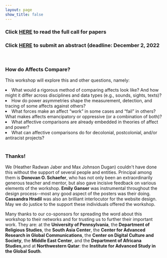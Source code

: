 ```yaml
---
layout: page
show_title: false
---
```

<h3>Click <a href="https://maxjdugan.github.io/comparing_affects/cfp/">HERE</a> to read the full call for papers</h3>

<h3>Click <a href="https://docs.google.com/forms/d/e/1FAIpQLSeOxN72JhqxTbVDmTHqBptXbfKcS0-21uYOdH65ot1a6EPORQ/viewform">HERE</a> to submit an abstract (deadline: December 2, 2022</h3>

<br>

<h3>How do Affects Compare?</h3>

<p>This workshop will explore this and other questions, namely:</p>
<li>What would a rigorous method of comparing affects look like? And how might it differ across disciplines and data types (e.g., sounds, sights, texts)?</li>
<li>How do power asymmetries shape the measurement, detection, and tracing of some affects against others?</li>
<li>What forces make an affect “work” in some cases and “fail” in others? What makes affects emancipatory or oppressive (or a combination of both)?</li>
<li>What affective comparisons are already embedded in theories of affect and power?</li>
<li>What can affective comparisons do for decolonial, postcolonial, and/or antiracist projects?</li>

<br>

<h3>Thanks!</h3>
<p>We (Heather Radwan Jaber and Max Johnson Dugan) couldn't have done this without the support of several people and entities. Principal among them is <b>Donovan O. Schaefer</b>, who has not only been an extraordinarily generous teacher and mentor, but also gave incisive feedback on various elements of the workshop. <b>Emily Ganser</b> was instrumental throughout the design process--most any good aspect of the posters was their doing. <b>Cassandra Hradil</b> was also an brilliant interlocutor for the website design. May we do justice to the support these individuals offered the workshop.</p>

<p>Many thanks to our co-sponsors for spreading the word about this workshop to their networks and for trusting us to further their important work. They are: at the <b>University of Pennsylvania</b>, the <b>Department of Religious Studies</b>, the <b>South Asia Center</b>, the <b>Center for Advanced Research in Global Communications</b>, the <b>Center on Digital Culture and Society</b>, the <b>Middle East Center</b>, and the <b>Department of Africana Studies,</b>and at <b>Northwestern Qatar</b>: the <b>Institute for Advanced Study in the Global South</b>. 
